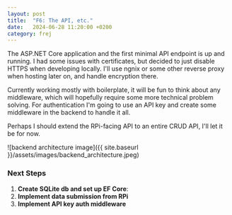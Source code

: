 ```yaml
---
layout: post
title:  "F6: The API, etc."
date:   2024-06-28 11:20:00 +0200
category: frej
---
```


The ASP.NET Core application and the first minimal API endpoint is up and running. I had some issues with certificates, but decided to just disable HTTPS when developing locally. I'll use ngnix or some other reverse proxy when hosting later on, and handle encryption there.

Currently working mostly with boilerplate, it will be fun to think about any middleware, which will hopefully require some more technical problem solving. For authentication I'm going to use an API key and create some middleware in the backend to handle it all.

Perhaps I should extend the RPi-facing API to an entire CRUD API, I'll let it be for now.

![backend architecture image]({{ site.baseurl }}/assets/images/backend_architecture.jpeg)

### Next Steps
1. **Create SQLite db and set up EF Core**: 
2. **Implement data submission from RPi**
3. **Implement API key auth middleware**
